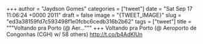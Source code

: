 
+++
author = "Jaydson Gomes"
categories = ["tweet"]
date = "Sat Sep 17 11:06:24 +0000 2011"
draft = false
image = "{TWEET_IMAGE}"
slug = "ed3a38159fd7c593498f1e0fcbc6cedb316b2b62"
tags = ["tweet"]
title = """Voltando pra Porto (@ Aer..."""
+++
Voltando pra Porto (@ Aeroporto de Congonhas (CGH) w/ 58 others) http://t.co/b4AdKlUn
